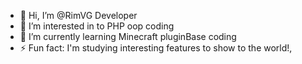 - 👋 Hi, I’m @RimVG Developer
- 👀 I’m interested in to PHP oop coding
- 🌱 I’m currently learning Minecraft pluginBase coding
- ⚡ Fun fact: I'm studying interesting features to show to the world!,

<!---
RimVG/RimVG is a ✨ special ✨ repository because its `README.md` (this file) appears on your GitHub profile.
You can click the Preview link to take a look at your changes.
--->
